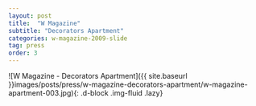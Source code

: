 ```yaml
---
layout: post
title:  "W Magazine"
subtitle: "Decorators Apartment"
categories: w-magazine-2009-slide
tag: press
order: 3
---
```


![W Magazine - Decorators Apartment]({{ site.baseurl }}images/posts/press/w-magazine-decorators-apartment/w-magazine-apartment-003.jpg){: .d-block .img-fluid .lazy}
